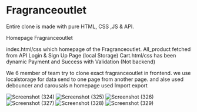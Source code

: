 # Fragranceoutlet
Entire clone is made with pure HTML, CSS ,JS & API.

Homepage
Fragranceoutlet

index.html/css which homepage of the Fragranceoutlet.
All_product fetched from API
Login & Sign Up Page (local Storage)
Cart.html/css has been dynamic
Payment and Success with Validation (Not backend)

We 6 member of team try to clone exact fragranceoutlet in frontend.
we use localstorage for data send to one page from another page.
and alse used debouncer and carousals n homepage
used Import export



![Screenshot (324)](https://user-images.githubusercontent.com/70562454/191041767-cfb49623-f30a-4d0e-b4a2-2e0993ba3680.png)
![Screenshot (325)](https://user-images.githubusercontent.com/70562454/191041807-15378f82-bab0-4f6e-b68e-af69fe16fcba.png)
![Screenshot (326)](https://user-images.githubusercontent.com/70562454/191041821-00a51e37-0ae5-4467-883d-b61cb4fc3010.png)
![Screenshot (327)](https://user-images.githubusercontent.com/70562454/191041834-69786228-2b98-4446-b96b-eabb7a938627.png)
![Screenshot (328)](https://user-images.githubusercontent.com/70562454/191041845-30bdf4d8-0885-42ea-9777-54bed6f3c859.png)
![Screenshot (329)](https://user-images.githubusercontent.com/70562454/191041859-0e83fad3-2ab2-4439-bda6-7e24c9aa3349.png)
